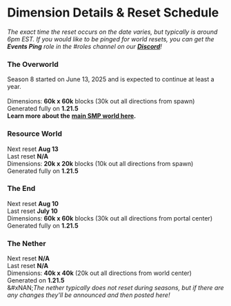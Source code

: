 # Dimension Details & Reset Schedule

_The exact time the reset occurs on the date varies, but typically is around 6pm EST. If you would like to be pinged for world resets, you can get the_ _**Events Ping**_ _role in the #roles channel on our_ [_**Discord**_](../../general/discord.md)_!_

### The Overworld

Season 8 started on June 13, 2025 and is expected to continue at least a year.\
\
Dimensions: **60k x 60k** blocks (30k out all directions from spawn)\
Generated fully on **1.21.5**\
**Learn more about the** [**main SMP world here**](./)**.**

### Resource World

Next reset **Aug 13**\
Last reset **N/A**\
Dimensions: **20k x 20k** blocks (10k out all directions from spawn)\
Generated fully on **1.21.5**

### The End

Next reset **Aug 10**\
Last reset **July 10**\
Dimensions: **60k x 60k** blocks (30k out all directions from portal center)\
Generated fully on **1.21.5**

### The Nether

Next reset **N/A**\
Last reset **N/A**\
Dimensions: **40k x 40k** (20k out all directions from world center)\
Generated on **1.21.5**\
&#xNAN;_&#x54;he nether typically does not reset during seasons, but if there are any changes they'll be announced and then posted here!_
